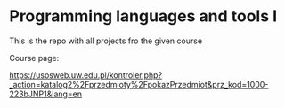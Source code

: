 # Programming languages and tools I

This is the repo with all projects fro the given course

Course page:

https://usosweb.uw.edu.pl/kontroler.php?_action=katalog2%2Fprzedmioty%2FpokazPrzedmiot&prz_kod=1000-223bJNP1&lang=en
